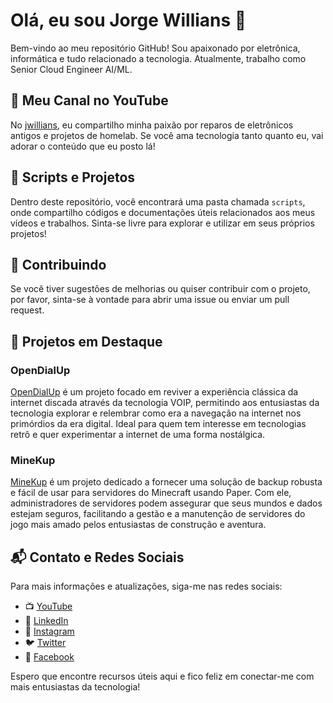 # Olá, eu sou Jorge Willians 👋

Bem-vindo ao meu repositório GitHub! Sou apaixonado por eletrônica, informática e tudo relacionado a tecnologia. Atualmente, trabalho como Senior Cloud Engineer AI/ML.

## 🎥 Meu Canal no YouTube
No [jwillians](https://www.youtube.com/jwillians), eu compartilho minha paixão por reparos de eletrônicos antigos e projetos de homelab. Se você ama tecnologia tanto quanto eu, vai adorar o conteúdo que eu posto lá!

## 📁 Scripts e Projetos
Dentro deste repositório, você encontrará uma pasta chamada `scripts`, onde compartilho códigos e documentações úteis relacionados aos meus vídeos e trabalhos. Sinta-se livre para explorar e utilizar em seus próprios projetos!

## 🤝 Contribuindo
Se você tiver sugestões de melhorias ou quiser contribuir com o projeto, por favor, sinta-se à vontade para abrir uma issue ou enviar um pull request.

## 💾 Projetos em Destaque

### OpenDialUp
[OpenDialUp](https://github.com/jwillians/opendialup) é um projeto focado em reviver a experiência clássica da internet discada através da tecnologia VOIP, permitindo aos entusiastas da tecnologia explorar e relembrar como era a navegação na internet nos primórdios da era digital. Ideal para quem tem interesse em tecnologias retrô e quer experimentar a internet de uma forma nostálgica.

### MineKup
[MineKup](https://github.com/jwillians/minekup) é um projeto dedicado a fornecer uma solução de backup robusta e fácil de usar para servidores do Minecraft usando Paper. Com ele, administradores de servidores podem assegurar que seus mundos e dados estejam seguros, facilitando a gestão e a manutenção de servidores do jogo mais amado pelos entusiastas de construção e aventura.

## 📬 Contato e Redes Sociais
Para mais informações e atualizações, siga-me nas redes sociais:

- 📺 [YouTube](https://www.youtube.com/jwillians)
- 💼 [LinkedIn](https://www.linkedin.com/in/jwillians/)
- 📸 [Instagram](https://www.instagram.com/jwillians/)
- 🐦 [Twitter](https://twitter.com/jwillians)
- 👤 [Facebook](https://www.facebook.com/jorgewillians)

Espero que encontre recursos úteis aqui e fico feliz em conectar-me com mais entusiastas da tecnologia!
